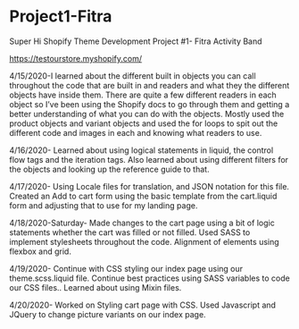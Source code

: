 # Project1-Fitra

Super Hi Shopify Theme Development Project #1- Fitra Activity Band

https://testourstore.myshopify.com/


4/15/2020-I learned about the different built in objects you can call
throughout the code that are built in and readers and what they the different objects have inside them.
There are quite a few different readers in each object so I’ve been using the Shopify docs to go through them and getting a better understanding of what you can do with the objects.
Mostly used the product objects and variant objects and used the for loops to spit out the different code and images in each and knowing what readers to use.

4/16/2020-  Learned about using logical statements in liquid, the control flow tags and the iteration tags.
Also learned about using different filters for the objects and looking up the reference guide to that.

 4/17/2020- Using Locale files for translation, and JSON notation for this file.
 Created an Add to cart form using the basic template from the cart.liquid form and adjusting that to use for my landing page.

4/18/2020-Saturday- Made changes to the cart page using a bit of logic statements whether the cart was filled or not filled.
Used SASS to implement stylesheets throughout the code.  Alignment of elements using flexbox and grid.


4/19/2020- Continue with CSS styling our index page using our theme.scss.liquid file.  Continue best practices using SASS variables
to code our CSS files.. Learned about using Mixin files.

4/20/2020- Worked on Styling cart page with CSS. Used Javascript and JQuery to change picture variants on our index page.
